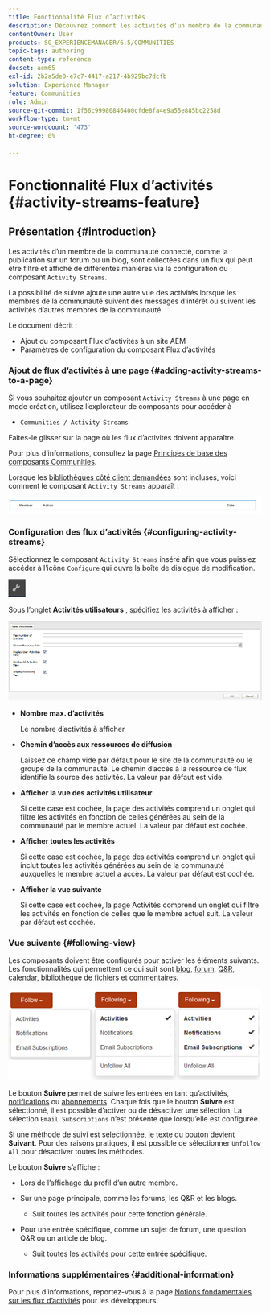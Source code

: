 ```yaml
---
title: Fonctionnalité Flux d’activités
description: Découvrez comment les activités d’un membre de la communauté connecté sont collectées dans un flux que vous pouvez filtrer et afficher via le composant Flux d’activités .
contentOwner: User
products: SG_EXPERIENCEMANAGER/6.5/COMMUNITIES
topic-tags: authoring
content-type: reference
docset: aem65
exl-id: 2b2a5de0-e7c7-4417-a217-4b929bc7dcfb
solution: Experience Manager
feature: Communities
role: Admin
source-git-commit: 1f56c99980846400cfde8fa4e9a55e885bc2258d
workflow-type: tm+mt
source-wordcount: '473'
ht-degree: 0%

---
```


# Fonctionnalité Flux d’activités {#activity-streams-feature}

## Présentation {#introduction}

Les activités d’un membre de la communauté connecté, comme la publication sur un forum ou un blog, sont collectées dans un flux qui peut être filtré et affiché de différentes manières via la configuration du composant `Activity Streams`.

La possibilité de suivre ajoute une autre vue des activités lorsque les membres de la communauté suivent des messages d’intérêt ou suivent les activités d’autres membres de la communauté.

Le document décrit :

* Ajout du composant Flux d’activités à un site AEM
* Paramètres de configuration du composant Flux d’activités

### Ajout de flux d’activités à une page {#adding-activity-streams-to-a-page}

Si vous souhaitez ajouter un composant `Activity Streams` à une page en mode création, utilisez l’explorateur de composants pour accéder à

* `Communities / Activity Streams`

Faites-le glisser sur la page où les flux d’activités doivent apparaître.

Pour plus d’informations, consultez la page [Principes de base des composants Communities](/help/communities/basics.md).

Lorsque les [bibliothèques côté client demandées](/help/communities/essentials-activities.md#essentials-for-client-side) sont incluses, voici comment le composant `Activity Streams` apparaît :

![activity-streams](assets/activity-component.png)

### Configuration des flux d’activités {#configuring-activity-streams}

Sélectionnez le composant `Activity Streams` inséré afin que vous puissiez accéder à l’icône `Configure` qui ouvre la boîte de dialogue de modification.

![configure](assets/configure-new.png)

Sous l’onglet **Activités utilisateurs** , spécifiez les activités à afficher :

![user-activities](assets/user-activities.png)

* **Nombre max. d’activités**

  Le nombre d’activités à afficher

* **Chemin d’accès aux ressources de diffusion**

  Laissez ce champ vide par défaut pour le site de la communauté ou le groupe de la communauté. Le chemin d’accès à la ressource de flux identifie la source des activités. La valeur par défaut est vide.

* **Afficher la vue des activités utilisateur**

  Si cette case est cochée, la page des activités comprend un onglet qui filtre les activités en fonction de celles générées au sein de la communauté par le membre actuel. La valeur par défaut est cochée.

* **Afficher toutes les activités**

  Si cette case est cochée, la page des activités comprend un onglet qui inclut toutes les activités générées au sein de la communauté auxquelles le membre actuel a accès. La valeur par défaut est cochée.

* **Afficher la vue suivante**

  Si cette case est cochée, la page Activités comprend un onglet qui filtre les activités en fonction de celles que le membre actuel suit. La valeur par défaut est cochée.

### Vue suivante {#following-view}

Les composants doivent être configurés pour activer les éléments suivants. Les fonctionnalités qui permettent ce qui suit sont [blog](/help/communities/blog-feature.md), [forum](/help/communities/forum.md), [Q&amp;R](/help/communities/working-with-qna.md), [calendar](/help/communities/calendar.md), [bibliothèque de fichiers](/help/communities/file-library.md) et [commentaires](/help/communities/comments.md).

![following-view](assets/following-activities.png)

Le bouton **Suivre** permet de suivre les entrées en tant qu’activités, [notifications](/help/communities/notifications.md) ou [abonnements](/help/communities/subscriptions.md). Chaque fois que le bouton **Suivre** est sélectionné, il est possible d’activer ou de désactiver une sélection. La sélection `Email Subscriptions` n’est présente que lorsqu’elle est configurée.

Si une méthode de suivi est sélectionnée, le texte du bouton devient **Suivant**. Pour des raisons pratiques, il est possible de sélectionner `Unfollow All` pour désactiver toutes les méthodes.

Le bouton **Suivre** s’affiche :

* Lors de l’affichage du profil d’un autre membre.
* Sur une page principale, comme les forums, les Q&amp;R et les blogs.

   * Suit toutes les activités pour cette fonction générale.

* Pour une entrée spécifique, comme un sujet de forum, une question Q&amp;R ou un article de blog.

   * Suit toutes les activités pour cette entrée spécifique.

### Informations supplémentaires {#additional-information}

Pour plus d’informations, reportez-vous à la page [Notions fondamentales sur les flux d’activités](/help/communities/essentials-activities.md) pour les développeurs.
